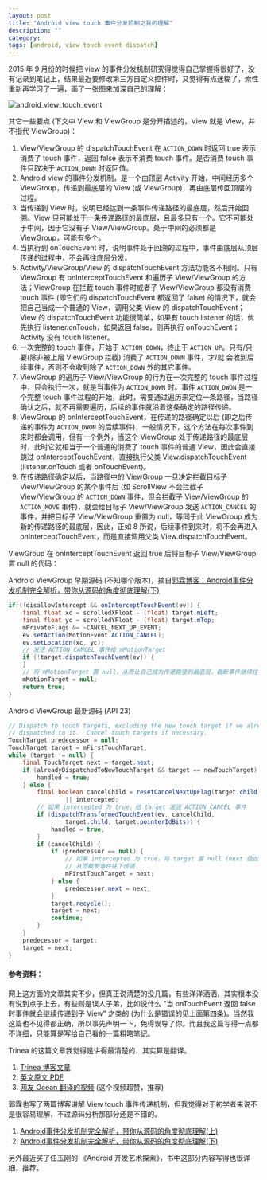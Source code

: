 ```yaml
---
layout: post
title: "Android view touch 事件分发机制之我的理解"
description: ""
category: 
tags: [android, view touch event dispatch]
---
```


2015 年 9 月份的时候把 view 的事件分发机制研究得觉得自己掌握得很好了，没有记录到笔记上，结果最近要修改第三方自定义控件时，又觉得有点迷糊了，索性重新再学习了一遍，画了一张图来加深自己的理解：

![android_view_touch_event]({{site.img_url}}/android_view_touch_event.png)

其它一些要点 (下文中 View 和 ViewGroup 是分开描述的，View 就是 View，并不指代 ViewGroup)：

1. View/ViewGroup 的 dispatchTouchEvent 在 `ACTION_DOWN` 时返回 true 表示消费了 touch 事件，返回 false 表示不消费 touch 事件。是否消费 touch 事件只取决于 `ACTION_DOWN` 时返回值。
2. Android view 的事件分发机制，是一个由顶层 Activity 开始，中间经历多个 ViewGroup，传递到最底层的 View (或 ViewGroup)，再由底层传回顶层的过程。
3. 当传递到 View 时，说明已经达到一条事件传递路径的最底层，然后开始回溯。View 只可能处于一条传递路径的最底层，且最多只有一个。它不可能处于中间，因于它没有子 View/ViewGroup。处于中间的必须都是 ViewGroup，可能有多个。 
4. 当执行到 onTouchEvent 时，说明事件处于回溯的过程中，事件由底层从顶层传递的过程中，不会再往底层分发。
5. Activity/ViewGroup/View 的 dispatchTouchEvent 方法功能各不相同。只有 ViewGroup 有 onInterceptTouchEvent 和遍历子 View/ViewGroup 的方法；ViewGroup 在拦截 touch 事件时或者子 View/ViewGroup 都没有消费 touch 事件 (即它们的 dispatchTouchEvent 都返回了 false) 的情况下，就会把自己当成一个普通的 View，调用父类 View 的 dispatchTouchEvent；View 的 dispatchTouchEvent 功能很简单，如果有 touch listener 的话，优先执行 listener.onTouch，如果返回 false，则再执行 onTouchEvent；Activity 没有 touch listener。
6. 一次完整的 touch 事件，开始于 `ACTION_DOWN`，终止于 `ACTION_UP`。只有/只要(除非被上层 ViewGroup 拦截) 消费了 `ACTION_DOWN` 事件，才/就 会收到后续事件，否则不会收到除了 `ACTION_DOWN` 外的其它事件。
7. ViewGroup 的遍历子 View/ViewGroup 的行为在一次完整的 touch 事件过程中，只会执行一次，就是当事件为 `ACTION_DOWN` 时。事件 `ACTION_DWON` 是一个完整 touch 事件过程的开始，此时，需要通过遍历来定位一条路径，当路径确认之后，就不再需要遍历，后续的事件就沿着这条确定的路径传递。
8. ViewGroup 的 onInterceptTouchEvent，在传递的路径确定以后 (即之后传递的事件为 `ACTION_DWON` 的后续事件)，一般情况下，这个方法在每次事件到来时都会调用，但有一个例外，当这个 ViewGroup 处于传递路径的最底层时，此时它就相当于一个普通的消费了 touch 事件的普通 View，因此会直接跳过 onInterceptTouchEvent，直接执行父类 View.dispatchTouchEvent (listener.onTouch 或者 onTouchEvent)。
9. 在传递路径确定以后，当路径中的 ViewGroup 一旦决定拦截目标子 View/ViewGroup 的某个事件后 (如 ScrollView 不会拦截子 View/ViewGroup 的 `ACTION_DOWN` 事件，但会拦截子 View/ViewGroup 的 `ACTION_MOVE` 事件)，就会给目标子 View/ViewGroup 发送 `ACTION_CANCEL` 的事件，并把目标子 View/ViewGroup 重置为 null，等同于此 ViewGroup 成为新的传递路径的最底层，因此，正如 8 所说，后续事件到来时，将不会再进入 onInterceptTouchEvent，而是直接调用父类 View.dispatchTouchEvent。

ViewGroup 在 onInterceptTouchEvent 返回 true 后将目标子 View/ViewGroup 置 null 的代码：

Android ViewGroup 早期源码 (不知哪个版本)，摘自[郭霖博客：Android事件分发机制完全解析，带你从源码的角度彻底理解(下)](http://blog.csdn.net/guolin_blog/article/details/9153747)

``` java
if (!disallowIntercept && onInterceptTouchEvent(ev)) {  
    final float xc = scrolledXFloat - (float) target.mLeft;  
    final float yc = scrolledYFloat - (float) target.mTop;  
    mPrivateFlags &= ~CANCEL_NEXT_UP_EVENT;  
    ev.setAction(MotionEvent.ACTION_CANCEL);  
    ev.setLocation(xc, yc);  
    // 发送 ACTION_CANCEL 事件给 mMotionTarget
    if (!target.dispatchTouchEvent(ev)) {  
    }  
    // 将 mMotionTarget 置 null，从而让自己成为传递路径的最底层，截断事件继续往下传递
    mMotionTarget = null;  
    return true;
}
```

Android ViewGroup 最新源码 (API 23)

``` java
// Dispatch to touch targets, excluding the new touch target if we already
// dispatched to it.  Cancel touch targets if necessary.
TouchTarget predecessor = null;
TouchTarget target = mFirstTouchTarget;
while (target != null) {
    final TouchTarget next = target.next;
    if (alreadyDispatchedToNewTouchTarget && target == newTouchTarget) {
        handled = true;
    } else {
        final boolean cancelChild = resetCancelNextUpFlag(target.child)
                || intercepted;
        // 如果 intercepted 为 true，给 target 发送 ACTION_CANCEL 事件
        if (dispatchTransformedTouchEvent(ev, cancelChild,
                target.child, target.pointerIdBits)) {
            handled = true;
        }
        if (cancelChild) {
            if (predecessor == null) {
                // 如果 intercepted 为 true，将 target 置 null (next 值此时一般为 null)
                // 从而截断事件往下传递
                mFirstTouchTarget = next;
            } else {
                predecessor.next = next;
            }
            target.recycle();
            target = next;
            continue;
        }
    }
    predecessor = target;
    target = next;
}
```

#### 参考资料：
网上这方面的文章其实不少，但真正说清楚的没几篇，有些洋洋洒洒，其实根本没有说到点子上去，有些则是误人子弟，比如说什么 "当 onTouchEvent 返回 false 时事件就会继续传递到子 View" 之类的 (为什么是错误的见上面第四条)。当然我这篇也不见得都正确，所以事先声明一下，免得误导了你。而且我这篇写得一点都不详细，只能算是写给自己看的一篇粗略笔记。

Trinea 的这篇文章我觉得是讲得最清楚的，其实算是翻译。

1. [Trinea 博客文章](http://www.trinea.cn/android/touch-event-delivery-mechanism/)
2. [英文原文 PDF](http://wugengxin.cn/download/pdf/android/PRE_andevcon_mastering-the-android-touch-system.pdf)
3. [网友 Ocean 翻译的视频](http://v.youku.com/v_show/id_XODQ1MjI2MDQ0.html) (这个视频超赞，推荐)

郭霖也写了两篇博客讲解 View touch 事件传递机制，但我觉得对于初学者来说不是很容易理解，不过源码分析那部分还是不错的。

1. [Android事件分发机制完全解析，带你从源码的角度彻底理解(上)](http://blog.csdn.net/guolin_blog/article/details/9097463)
2. [Android事件分发机制完全解析，带你从源码的角度彻底理解(下)](http://blog.csdn.net/guolin_blog/article/details/9153747)

另外最近买了任玉刚的 《Android 开发艺术探索》，书中这部分内容写得也很详细，推荐。





















